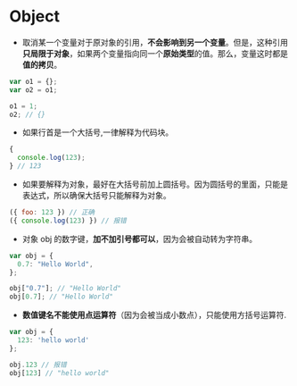 # Object

- 取消某一个变量对于原对象的引用，**不会影响到另一个变量**。但是，这种引用**只局限于对象**，如果两个变量指向同一个**原始类型**的值。那么，变量这时都是**值的拷贝**。

```js
var o1 = {};
var o2 = o1;

o1 = 1;
o2; // {}
```

- 如果行首是一个大括号,一律解释为代码块。

```js
{
  console.log(123);
} // 123
```

- 如果要解释为对象，最好在大括号前加上圆括号。因为圆括号的里面，只能是表达式，所以确保大括号只能解释为对象。

```js
({ foo: 123 }) // 正确
({ console.log(123) }) // 报错
```

- 对象 obj 的数字键，**加不加引号都可以**，因为会被自动转为字符串。

```js
var obj = {
  0.7: "Hello World",
};

obj["0.7"]; // "Hello World"
obj[0.7]; // "Hello World"
```

- **数值键名不能使用点运算符**（因为会被当成小数点），只能使用方括号运算符.

```js
var obj = {
  123: 'hello world'
};

obj.123 // 报错
obj[123] // "hello world"
```
